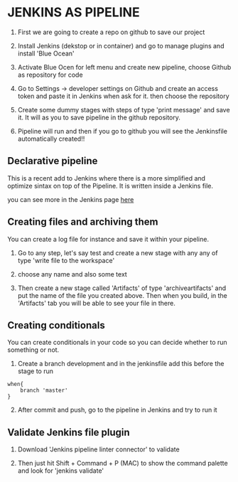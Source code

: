 JENKINS AS PIPELINE
===================

1. First we are going to create a repo on github to save our project

2. Install Jenkins (dekstop or in container) and go to manage plugins and install 'Blue Ocean'

3. Activate Blue Ocen for left menu and create new pipeline, choose Github as repository for code

4. Go to Settings -> developer settings on Github and create an access token and paste it in Jenkins when ask for it. then choose the repository

5. Create some dummy stages with steps of type 'print message' and save it. It will as you to save pipeline in the github repository.

6. Pipeline will run and then if you go to github you will see the Jenkinsfile automatically created!!

Declarative pipeline
--------------------

This is a recent add to Jenkins where there is a more simplified and optimize sintax on top of the Pipeline. It is written inside a Jenkins file. 

you can see more in the Jenkins page [here](https://www.jenkins.io/doc/book/pipeline/syntax/#:~:text=The%20basic%20statements%20and%20expressions,be%20on%20its%20own%20line.)

 Creating files and archiving them
---------------------------------

You can create a log file for instance and save it within your pipeline.

1. Go to any step, let's say test and create a new stage with any any of type 'write file to the workspace'

2. choose any name and also some text

3. Then create a new stage called 'Artifacts' of type 'archiveartifacts' and put the name of the file you created above. Then when you build, in the 'Artifacts' tab you will be able to see your file in there.

 Creating conditionals
---------------------------------
You can create conditionals in your code so you can decide whether to run something or not.

1. Create a branch development and in the jenkinsfile add this before the stage to run

```
when{
    branch 'master'
}
```

2. After commit and push, go to the pipeline in Jenkins and try to run it


 Validate Jenkins file plugin
---------------------------------

1. Download 'Jenkins pipeline linter connector' to validate 

2. Then just hit Shift + Command + P (MAC) to show the command palette and look for 'jenkins validate'
